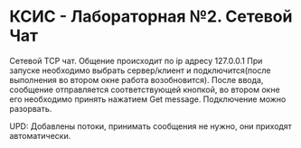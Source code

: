 # КСИС - Лабораторная №2. Сетевой Чат

Сетевой TCP чат. Общение происходит по ip адресу 127.0.0.1 При запуске необходимо выбрать сервер/клиент и подключится(после выполнения во втором окне работа возобновится). После ввода, сообщение отправляется соответствующей кнопкой, во втором окне его необходимо принять нажатием Get message. Подключение можно разорвать. 

UPD: Добавлены потоки, принимать сообщения не нужно, они приходят автоматически.
